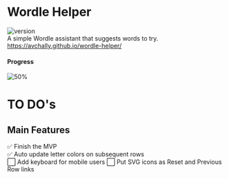 # Wordle Helper
![version](https://img.shields.io/badge/version-v0.1-informational)  
A simple Wordle assistant that suggests words to try.  
https://avchally.github.io/wordle-helper/  
#### Progress
![50%](https://progress-bar.dev/50)
  
# TO DO's
## Main Features
✅ Finish the MVP  
✅ Auto update letter colors on subsequent rows  
⬜️ Add keyboard for mobile users
⬜️ Put SVG icons as Reset and Previous Row links  
